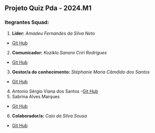 ## Projeto Quiz Pda - 2024.M1

### Itegrantes Squad:
1. **Líder:** _Amadeu Fernandes da Silva Neto_
- [Git Hub](#)
2. **Comunicador:** _Kozikla Sanara Criri Rodrigues_
- [Git Hub](#)
3. **Gestor/a do conhecimento:** _Stéphanie Maria Câmdido dos Santos_
- [Git Hub](#)
4. Antonio Sérgio Viana dos Santos
-[Git Hub](https://github.com/web-development-ser)
5. Sabrina Alves Marques
- [Git Hub](#)
6. **Colaborador/a:** _Caio da Silva Sousa_
- [Git Hub](#)
